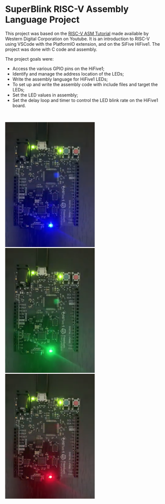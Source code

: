 <h1>SuperBlink RISC-V Assembly Language Project</h1>

<p> This project was based on the <a href="https://www.youtube.com/playlist?list=PL6noQ0vZDAdh_aGvqKvxd0brXImHXMuLY">RISC-V ASM Tutorial</a> made available by Western Digital Corporation on Youtube.
It is an introduction to RISC-V using VSCode with the PlatformIO extension, and on the SiFive HiFive1. The project was done with C code and assembly.
</p>

<p>The project goals were:</p>
<ul>
<li>Access the various GPIO pins on the HiFive1;</li>
<li>Identify and manage the address location of the LEDs;</li>
<li>Write the assembly language for HiFive1 LEDs;</li>
<li>To set up and write the assembly code with include files and target the LEDs;</li>
<li>Set the LED values in assembly;</li>
<li>Set the delay loop and timer to control the LED blink rate on the HiFive1 board.</li>
</ul>

<br>

![Blue LED](https://github.com/mariatheresahqs/SuperBlink/blob/master/imgs/Screen%20Shot%202020-09-28%20at%208.16.19%20PM.png)
![Green LED](https://github.com/mariatheresahqs/SuperBlink/blob/master/imgs/Screen%20Shot%202020-09-28%20at%208.16.28%20PM.png)
![Red LED](https://github.com/mariatheresahqs/SuperBlink/blob/master/imgs/Screen%20Shot%202020-09-28%20at%208.16.46%20PM.png)
